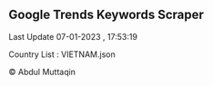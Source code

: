 

## Google Trends Keywords Scraper 
 
Last Update 07-01-2023 , 17:53:19

Country List :
VIETNAM.json



© Abdul Muttaqin 
